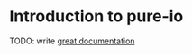 # Introduction to pure-io

TODO: write [great documentation](http://jacobian.org/writing/what-to-write/)
